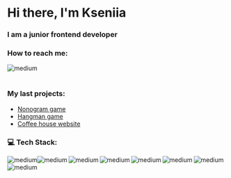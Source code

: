 
# Hi there, I'm Kseniia

### I am a junior frontend developer<br>

### How to reach me:

[<img align="left" alt="medium" src="https://img.shields.io/badge/LinkedIn-0077B5?style=for-the-badge&logo=linkedin&logoColor=white"  />](https://www.linkedin.com/in/kseniia-vakhrusheva-012b82235/) <br><br>



### My last projects:

* [Nonogram game](https://rolling-scopes-school.github.io/kseniia-vakhrusheva-JSFE2023Q4/nonogram/)
* [Hangman game](https://rolling-scopes-school.github.io/kseniia-vakhrusheva-JSFE2023Q4/hangman/)
* [Coffee house website](https://rolling-scopes-school.github.io/kseniia-vakhrusheva-JSFE2023Q4/coffee_house/ )

### 💻 Tech Stack:
<img align="left" alt="medium" src="https://img.shields.io/badge/JavaScript-323330?style=for-the-badge&logo=javascript&logoColor=F7DF1E" style="margin: 0; padding: 0" />
<img align="left" alt="medium" src="https://img.shields.io/badge/HTML5-E34F26?style=for-the-badge&logo=html5&logoColor=white" />
<img align="left" alt="medium" src="https://img.shields.io/badge/CSS3-1572B6?style=for-the-badge&logo=css3&logoColor=white" />
<img align="left" alt="medium" src="https://img.shields.io/badge/Webpack-8DD6F9?style=for-the-badge&logo=Webpack&logoColor=white" />
<img align="left" alt="medium" src="https://img.shields.io/badge/eslint-3A33D1?style=for-the-badge&logo=eslint&logoColor=white" />
<img align="left" alt="medium" src="https://img.shields.io/badge/prettier-1A2C34?style=for-the-badge&logo=prettier&logoColor=F7BA3E"/>
<img align="left" alt="medium" src="https://img.shields.io/badge/TypeScript-007ACC?style=for-the-badge&logo=typescript&logoColor=white"/>
<img align="left" alt="medium" src="https://img.shields.io/badge/Figma-F24E1E?style=for-the-badge&logo=figma&logoColor=white"/>


